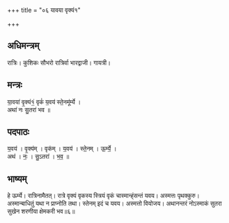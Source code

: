 +++
title = "०६ यावया वृक्यं१"

+++
## अधिमन्त्रम्
रात्रिः। कुशिकः सौभरो रात्रिर्वा भारद्वाजी। गायत्री।

## मन्त्रः
या॒वया॑ वृ॒क्यं१॒॑ वृकं॑ य॒वय॑ स्ते॒नमू॑र्म्ये ।  
अथा॑ नः सु॒तरा॑ भव ॥

## पदपाठः
य॒वय॑ । वृ॒क्य॑म् । वृक॑म् । य॒वय॑ । स्ते॒नम् । ऊ॒र्म्ये॒ ।  
अथ॑ । नः॒ । सु॒ऽतरा॑ । भ॒व॒ ॥

## भाष्यम्
हे ऊर्म्ये। रात्रिनामैतत्। रात्रे वृक्यं वृकस्य स्त्रियं वृकं चास्मान्ह्ंसन्तं यवय। अस्मत्तः पृथक्कुरु। अस्मान्बाधितुं यथा न प्राप्नोति तथा। स्तेनम् इदं च यवय। अस्मत्तो वियोजय। अथानन्तरं नोऽस्माकं सुतरा सुखेन शरणीया क्षेमकरी भव॥६॥